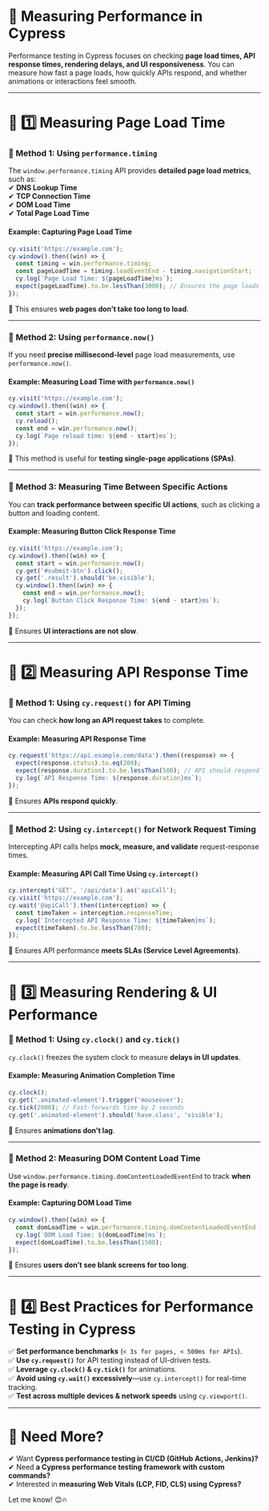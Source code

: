 # **📌 Measuring Performance in Cypress**  

Performance testing in Cypress focuses on checking **page load times, API response times, rendering delays, and UI responsiveness**. You can measure how fast a page loads, how quickly APIs respond, and whether animations or interactions feel smooth.

---

# **🔹 1️⃣ Measuring Page Load Time**  

### **📍 Method 1: Using `performance.timing`**  
The `window.performance.timing` API provides **detailed page load metrics**, such as:  
✔ **DNS Lookup Time**  
✔ **TCP Connection Time**  
✔ **DOM Load Time**  
✔ **Total Page Load Time**  

#### **Example: Capturing Page Load Time**  
```javascript
cy.visit('https://example.com');
cy.window().then((win) => {
  const timing = win.performance.timing;
  const pageLoadTime = timing.loadEventEnd - timing.navigationStart;
  cy.log(`Page Load Time: ${pageLoadTime}ms`);
  expect(pageLoadTime).to.be.lessThan(3000); // Ensures the page loads within 3 seconds
});
```
📌 This ensures **web pages don’t take too long to load**.

---

### **📍 Method 2: Using `performance.now()`**  
If you need **precise millisecond-level** page load measurements, use `performance.now()`.

#### **Example: Measuring Load Time with `performance.now()`**
```javascript
cy.visit('https://example.com');
cy.window().then((win) => {
  const start = win.performance.now();
  cy.reload();
  const end = win.performance.now();
  cy.log(`Page reload time: ${end - start}ms`);
});
```
📌 This method is useful for **testing single-page applications (SPAs)**.

---

### **📍 Method 3: Measuring Time Between Specific Actions**  
You can **track performance between specific UI actions**, such as clicking a button and loading content.

#### **Example: Measuring Button Click Response Time**
```javascript
cy.visit('https://example.com');
cy.window().then((win) => {
  const start = win.performance.now();
  cy.get('#submit-btn').click();
  cy.get('.result').should('be.visible');
  cy.window().then((win) => {
    const end = win.performance.now();
    cy.log(`Button Click Response Time: ${end - start}ms`);
  });
});
```
📌 Ensures **UI interactions are not slow**.

---

# **🔹 2️⃣ Measuring API Response Time**  

### **📍 Method 1: Using `cy.request()` for API Timing**  
You can check **how long an API request takes** to complete.

#### **Example: Measuring API Response Time**
```javascript
cy.request('https://api.example.com/data').then((response) => {
  expect(response.status).to.eq(200);
  expect(response.duration).to.be.lessThan(500); // API should respond within 500ms
  cy.log(`API Response Time: ${response.duration}ms`);
});
```
📌 Ensures **APIs respond quickly**.

---

### **📍 Method 2: Using `cy.intercept()` for Network Request Timing**  
Intercepting API calls helps **mock, measure, and validate** request-response times.

#### **Example: Measuring API Call Time Using `cy.intercept()`**
```javascript
cy.intercept('GET', '/api/data').as('apiCall');
cy.visit('https://example.com');
cy.wait('@apiCall').then((interception) => {
  const timeTaken = interception.responseTime;
  cy.log(`Intercepted API Response Time: ${timeTaken}ms`);
  expect(timeTaken).to.be.lessThan(700);
});
```
📌 Ensures API performance **meets SLAs (Service Level Agreements)**.

---

# **🔹 3️⃣ Measuring Rendering & UI Performance**  

### **📍 Method 1: Using `cy.clock()` and `cy.tick()`**  
`cy.clock()` freezes the system clock to measure **delays in UI updates**.

#### **Example: Measuring Animation Completion Time**
```javascript
cy.clock();
cy.get('.animated-element').trigger('mouseover');
cy.tick(2000); // Fast-forwards time by 2 seconds
cy.get('.animated-element').should('have.class', 'visible');
```
📌 Ensures **animations don’t lag**.

---

### **📍 Method 2: Measuring DOM Content Load Time**  
Use `window.performance.timing.domContentLoadedEventEnd` to track **when the page is ready**.

#### **Example: Capturing DOM Load Time**
```javascript
cy.window().then((win) => {
  const domLoadTime = win.performance.timing.domContentLoadedEventEnd - win.performance.timing.navigationStart;
  cy.log(`DOM Load Time: ${domLoadTime}ms`);
  expect(domLoadTime).to.be.lessThan(1500);
});
```
📌 Ensures **users don’t see blank screens for too long**.

---

# **🔹 4️⃣ Best Practices for Performance Testing in Cypress**  
✅ **Set performance benchmarks** (`< 3s for pages, < 500ms for APIs`).  
✅ **Use `cy.request()`** for API testing instead of UI-driven tests.  
✅ **Leverage `cy.clock()` & `cy.tick()`** for animations.  
✅ **Avoid using `cy.wait()` excessively**—use `cy.intercept()` for real-time tracking.  
✅ **Test across multiple devices & network speeds** using `cy.viewport()`.  

---

# **🚀 Need More?**  
✔ Want **Cypress performance testing in CI/CD (GitHub Actions, Jenkins)?**  
✔ Need **a Cypress performance testing framework with custom commands?**  
✔ Interested in **measuring Web Vitals (LCP, FID, CLS) using Cypress?**  

Let me know! 😊🔥
